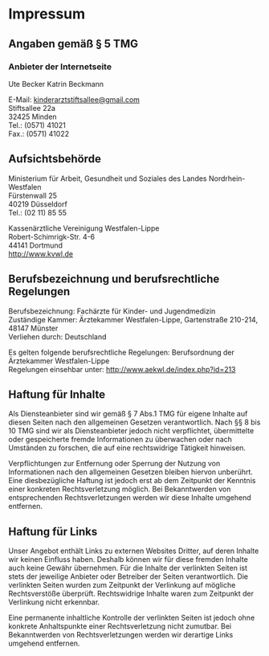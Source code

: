 # Impressum

## Angaben gemäß § 5 TMG

### Anbieter der Internetseite

Ute Becker
Katrin Beckmann 

E-Mail: <kinderarztstiftsallee@gmail.com>  
Stiftsallee 22a  
32425 Minden  
Tel.: (0571) 41021  
Fax.: (0571) 41022


## Aufsichtsbehörde

Ministerium für Arbeit, Gesundheit und Soziales des Landes Nordrhein-Westfalen  
Fürstenwall 25  
40219 Düsseldorf  
Tel.: (02 11) 85 55

Kassenärztliche Vereinigung Westfalen-Lippe  
Robert-Schimrigk-Str. 4-6  
44141 Dortmund  
<http://www.kvwl.de>

## Berufsbezeichnung und berufsrechtliche Regelungen

Berufsbezeichnung: Fachärzte für Kinder- und Jugendmedizin  
Zuständige Kammer: Ärztekammer Westfalen-Lippe, Gartenstraße 210-214, 48147 Münster  
Verliehen durch: Deutschland

Es gelten folgende berufsrechtliche Regelungen: Berufsordnung der Ärztekammer Westfalen-Lippe  
Regelungen einsehbar unter: <http://www.aekwl.de/index.php?id=213>

## Haftung für Inhalte

Als Diensteanbieter sind wir gemäß § 7 Abs.1 TMG für eigene Inhalte auf diesen Seiten nach den allgemeinen Gesetzen verantwortlich. Nach §§ 8 bis 10 TMG sind wir als Diensteanbieter jedoch nicht verpflichtet, übermittelte oder gespeicherte fremde Informationen zu überwachen oder nach Umständen zu forschen, die auf eine rechtswidrige Tätigkeit hinweisen.

Verpflichtungen zur Entfernung oder Sperrung der Nutzung von Informationen nach den allgemeinen Gesetzen bleiben hiervon unberührt. Eine diesbezügliche Haftung ist jedoch erst ab dem Zeitpunkt der Kenntnis einer konkreten Rechtsverletzung möglich. Bei Bekanntwerden von entsprechenden Rechtsverletzungen werden wir diese Inhalte umgehend entfernen.

## Haftung für Links

Unser Angebot enthält Links zu externen Websites Dritter, auf deren Inhalte wir keinen Einfluss haben. Deshalb können wir für diese fremden Inhalte auch keine Gewähr übernehmen. Für die Inhalte der verlinkten Seiten ist stets der jeweilige Anbieter oder Betreiber der Seiten verantwortlich. Die verlinkten Seiten wurden zum Zeitpunkt der Verlinkung auf mögliche Rechtsverstöße überprüft. Rechtswidrige Inhalte waren zum Zeitpunkt der Verlinkung nicht erkennbar.

Eine permanente inhaltliche Kontrolle der verlinkten Seiten ist jedoch ohne konkrete Anhaltspunkte einer Rechtsverletzung nicht zumutbar. Bei Bekanntwerden von Rechtsverletzungen werden wir derartige Links umgehend entfernen.
